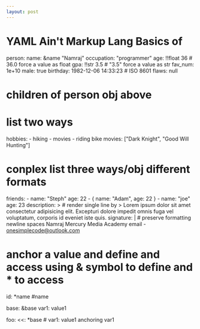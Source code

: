```yaml
---
layout: post
---
```


# YAML Ain't Markup Lang Basics of

person:
name: &name "Namraj"
occupation: "programmer"
age: !!float 36 # 36.0 force a value as float
gpa: !!str 3.5 # "3.5" force a value as str
fav_num: 1e+10
male: true
birthday: 1982-12-06 14:33:23 # ISO 8601
flaws: null

# children of person obj above

# list two ways

hobbies: - hiking - movies - riding bike
movies: ["Dark Knight", "Good Will Hunting"]

# conplex list three ways/obj different formats

friends: - name: "Steph"
age: 22 - { name: "Adam", age: 22 } - name: "joe"
age: 23
description: > # render single line by >
Lorem ipsum dolor sit amet consectetur adipisicing elit. Excepturi dolore impedit omnis fuga vel voluptatum, corporis id eveniet iste quis.
signature: | # preserve formatting newline spaces
Namraj
Mercury Media Academy
email - onesimplecode@outlook.com

# anchor a value and define and access using & symbol to define and \* to access

id: \*name #name

base: &base
var1: value1

foo:
<<: \*base # var1: value1 anchoring var1
